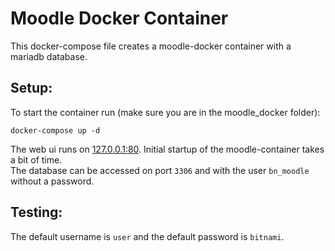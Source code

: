 # Moodle Docker Container
This docker-compose file creates a moodle-docker container with a mariadb database.  

## Setup:
To start the container run (make sure you are in the moodle_docker folder):  
```shell
docker-compose up -d
```
The web ui runs on [127.0.0.1:80](http://127.0.0.1:80). Initial startup of the moodle-container takes a bit of time.  
The database can be accessed on port `3306` and with the user `bn_moodle` without a password.
## Testing:
The default username is `user` and the default password is `bitnami`.
